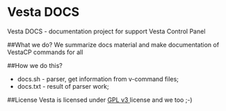 # Vesta DOCS
Vesta DOCS - documentation project for support Vesta Control Panel

##What we do?
We summarize docs material and make documentation of VestaCP commands for all

##How we do this?
* docs.sh - parser, get information from v-command files;
* docs.txt - result of parser work; 

##License
Vesta is licensed under  [GPL v3 ](https://github.com/serghey-rodin/vesta/blob/master/LICENSE) license and we too ;-)

